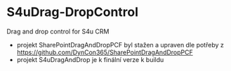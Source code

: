 # S4uDrag-DropControl
Drag and drop control for S4u CRM

- projekt SharePointDragAndDropPCF byl stažen a upraven dle potřeby z https://github.com/DynCon365/SharePointDragAndDropPCF
- projekt S4uDragAndDrop je k finální verze k buildu
